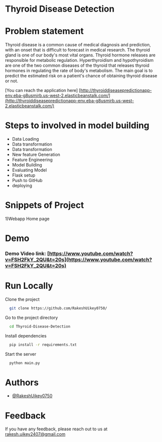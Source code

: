 
# Thyroid Disease Detection

# Problem statement
Thyroid disease is a common cause of medical diagnosis and prediction, with an onset 
that is difficult to forecast in medical research. The thyroid gland is one of our body's 
most vital organs. Thyroid hormone releases are responsible for metabolic regulation. 
Hyperthyroidism and hypothyroidism are one of the two common diseases of the thyroid 
that releases thyroid hormones in regulating the rate of body's metabolism.
The main goal is to predict the estimated risk on a patient's chance of obtaining thyroid 
disease or not.



[You can reach the application here] 
[http://thyroiddiseasepredictionapp-env.eba-g8usmirb.us-west-2.elasticbeanstalk.com/](http://thyroiddiseasepredictionapp-env.eba-g8usmirb.us-west-2.elasticbeanstalk.com/)



# Steps to involved in model building
- Data Loading
- Data transformation
- Data transformation
- New feature Generation
- Feature Engineering
- Model Building
- Evaluating Model
- Flask setup
- Push to GitHub
- deploying

# Snippets of Project

1)Webapp Home page



# Demo

### Demo Video link: [https://www.youtube.com/watch?v=FSH2FkY_2QU&t=20s](https://www.youtube.com/watch?v=FSH2FkY_2QU&t=20s)



# Run Locally

Clone the project

```bash
  git clone https://github.com/RakeshUikey0750/
```

Go to the project directory

```bash
  cd Thyroid-Disease-Detection
```

Install dependencies

```bash
  pip install -r requirements.txt
```

Start the server

```bash
  python main.py
```


# Authors

- [@RakeshUikey0750](https://github.com/RakeshUikey0750/)


# Feedback

If you have any feedback, please reach out to us at rakesh.uikey2407@gmail.com

